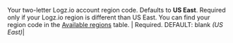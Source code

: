 Your two-letter Logz.io account region code. Defaults to **US East**. Required only if your Logz.io region is different than US East. You can find your region code in the [Available regions](https://docs.logz.io/user-guide/accounts/account-region.html#available-regions) table. | Required. DEFAULT: blank _(US East)_|